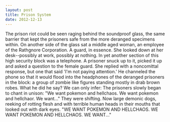 ```yaml
---
layout: post
title: Prison System
date: 2012-12-13
---
```

The prison riot could be seen raging behind the soundproof glass, the same
      barrier that kept the prisoners safe from the more deranged specimens within.    On another side of the glass sat a middle aged woman, an employee of the
      Rathgnore Corporation. A guard, in essence. She looked down at her desk--possibly at work,
      possibly at nothing.    In yet another section of this high security block
      was a telephone. A prisoner snuck up to it, picked it up and asked a question to the female
      guard. She replied with a noncomittal response, but one that said 'I'm not paying
      attention.'    He channeled the phone so that it would flood into the
      headphones of the deranged prisoners in the block: a group of zombie like figures standing
      mostly in drab brown robes.    What he did he say? We can only
      infer:    The prisoners slowly began to chant in unison:    "We want pokemon and hellchaos. We want pokemon and hellchaor. We want..."    They were shifting. Now large demonic dogs, reeking of rotting flesh and with
      terrible human heads in their mouths that looked out with dark eyes.    "WE WANT POKEMON AND HELLCHAOS. WE WANT POKEMON AND HELLCHAOS. WE WANT..."